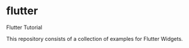 # flutter
Flutter Tutorial

This repository consists of a collection of examples for Flutter Widgets.

